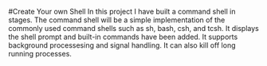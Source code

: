 #Create Your own Shell
In this project I have built a command shell in stages. The command shell will be a simple implementation of the commonly used command shells such as sh, bash, csh, and tcsh. It displays the shell prompt and built-in commands have been added. It supports background processesing and signal handling. It can also kill off long running processes. 
 

